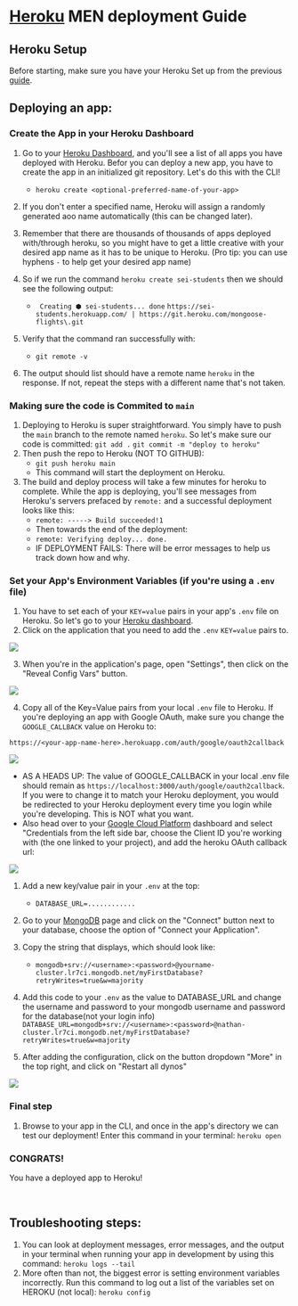 # [Heroku](https://www.heroku.com/) MEN deployment Guide

## Heroku Setup
Before starting, make sure you have your Heroku Set up from the previous [guide]().

## Deploying an app:

### Create the App in your Heroku Dashboard

1. Go to your [Heroku Dashboard](https://dashboard.heroku.com/apps), and you'll see a list of all apps you have deployed with Heroku. Befor you can deploy a new app, you have to create the app in an initialized git repository. Let's do this with the CLI!
   - ```heroku create <optional-preferred-name-of-your-app>```

2. If you don't enter a specified name, Heroku will assign a randomly generated aoo name automatically (this can be changed later).

3. Remember that there are thousands of thousands of apps deployed with/through heroku, so you might have to get a little creative with your desired app name as it has to be unique to Heroku. (Pro tip: you can use hyphens ``-`` to help get your desired app name)

4. So if we run the command ``heroku create sei-students`` then we should see the following output:
   - ``` Creating ⬢ sei-students... done``` 
     ```https://sei-students.herokuapp.com/ | https://git.heroku.com/mongoose-flights\.git```
5. Verify that the command ran successfully with:
   - ``git remote -v``
6. The output should list should have a remote name ``heroku`` in the response. If not, repeat the steps with a different name that's not taken.

### Making sure the code is Commited to ``main``
1. Deploying to Heroku is super straightforward. You simply have to push the ``main`` branch to the remote named ``heroku``. So let's make sure our code is committed:
   ``git add .`` 
   ``git commit -m "deploy to heroku"``
2. Then push the repo to Heroku (NOT TO GITHUB):
   - ``git push heroku main``
   - This command will start the deployment on Heroku. 
3. The build and deploy process will take a few minutes for heroku to complete. While the app is deploying, you'll see messages from Heroku's servers prefaced by ``remote:`` and a successful deployment looks like this:
   - ``remote: -----> Build succeeded!1``
   - Then towards the end of the deployment:
   - ``remote: Verifying deploy... done.``
   - IF DEPLOYMENT FAILS: There will be error messages to help us track down how and why.

### Set your App's Environment Variables (if you're using a ``.env`` file)
1. You have to set each of your ``KEY=value`` pairs in your app's ``.env`` file on Heroku. So let's go to your [Heroku dashboard](https://dashboard.heroku.com/apps).
2. Click on the application that you need to add the ``.env`` ``KEY=value`` pairs to.

<img src="https://i.imgur.com/VGjSpLO.jpg">

3. When you're in the application's page, open "Settings", then click on the "Reveal Config Vars" button.

<img src="https://i.imgur.com/mDRQg2m.jpg">

4. Copy all of the Key=Value pairs from your local ``.env`` file to Heroku. If you're deploying an app with Google OAuth, make sure you change the ``GOOGLE_CALLBACK`` value on Heroku to:

``https://<your-app-name-here>.herokuapp.com/auth/google/oauth2callback``

<img src="https://i.imgur.com/1eEtdIK.jpg">

- AS A HEADS UP: The value of GOOGLE_CALLBACK in your local .env file should remain as ``https://localhost:3000/auth/google/oauth2callback``. If you were to change it to match your Heroku deployment, you would be redirected to your Heroku deployment every time you login while you're developing. This is NOT what you want.
- Also head over to your [Google Cloud Platform](https://console.cloud.google.com/apis/dashboard) dashboard and select "Credentials from the left side bar, choose the Client ID you're working with (the one linked to your project), and add the heroku OAuth callback url:

<img src="https://i.imgur.com/9UPUteH.jpg">

1. Add a new key/value pair in your ``.env`` at the top:
   - ``DATABASE_URL=............``
2. Go to your [MongoDB](https://www.mongodb.com/) page and click on the "Connect" button next to your database, choose the option of "Connect your Application".
3. Copy the string that displays, which should look like:
   - ``mongodb+srv://<username>:<password>@yourname-cluster.lr7ci.mongodb.net/myFirstDatabase?retryWrites=true&w=majority``
4. Add this code to your ``.env`` as the value to DATABASE_URL and change the username and password to your mongodb username and password for the database(not your login info) ``DATABASE_URL=mongodb+srv://<username>:<password>@nathan-cluster.lr7ci.mongodb.net/myFirstDatabase?retryWrites=true&w=majority``


5.  After adding the configuration, click on the button dropdown "More" in the top right, and click on "Restart all dynos"

<img src="https://i.imgur.com/hmODWGe.jpg">

### Final step
1. Browse to your app in the CLI, and once in the app's directory we can test our deployment! Enter this command in your terminal:
``heroku open``

### CONGRATS!
You have a deployed app to Heroku!

</br>

## Troubleshooting steps:
1. You can look at deployment messages, error messages, and the output in your terminal when running your app in development by using this command:
``heroku logs --tail``
2. More often than not, the biggest error is setting environment variables incorrectly. Run this command to log out a list of the variables set on HEROKU (not local):
``heroku config``
